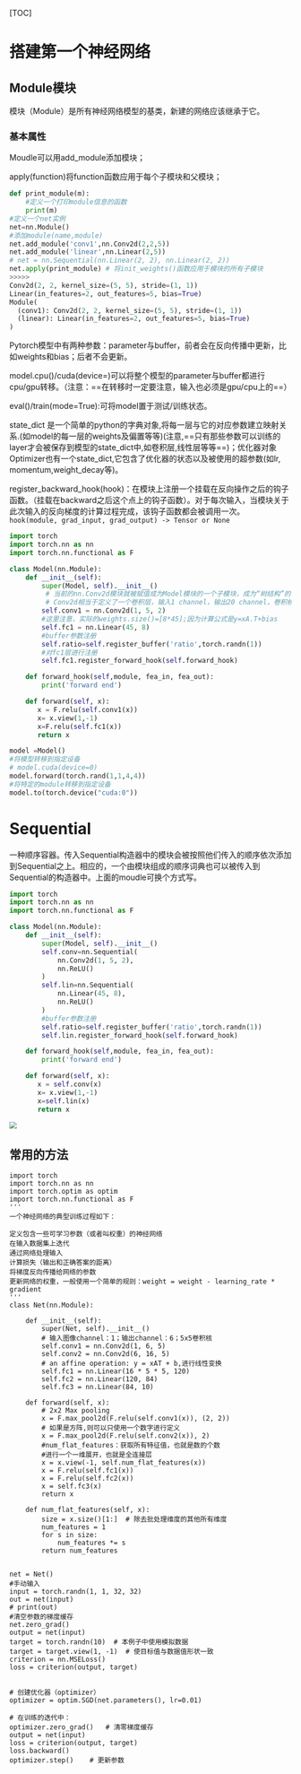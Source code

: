 [TOC]

# 搭建第一个神经网络

## Module模块

模块（Module）是所有神经网络模型的基类，新建的网络应该继承于它。

### 基本属性

Moudle可以用add_module添加模块；

apply(function)将function函数应用于每个子模块和父模块；

```python
def print_module(m):
    #定义一个打印module信息的函数
    print(m)
#定义一个net实例
net=nn.Module()
#添加module(name,module)
net.add_module('conv1',nn.Conv2d(2,2,5))
net.add_module('linear',nn.Linear(2,5))
# net = nn.Sequential(nn.Linear(2, 2), nn.Linear(2, 2))
net.apply(print_module) # 将init_weights()函数应用于模块的所有子模块
>>>>>
Conv2d(2, 2, kernel_size=(5, 5), stride=(1, 1))
Linear(in_features=2, out_features=5, bias=True)
Module(
  (conv1): Conv2d(2, 2, kernel_size=(5, 5), stride=(1, 1))
  (linear): Linear(in_features=2, out_features=5, bias=True)
)

```

Pytorch模型中有两种参数：parameter与buffer，前者会在反向传播中更新，比如weights和bias；后者不会更新。

model.cpu()/cuda(device=)可以将整个模型的parameter与buffer都进行cpu/gpu转移。（注意：==在转移时一定要注意，输入也必须是gpu/cpu上的==）

eval()/train(mode=True):可将model置于测试/训练状态。

state_dict 是一个简单的python的字典对象,将每一层与它的对应参数建立映射关系.(如model的每一层的weights及偏置等等)(注意,==只有那些参数可以训练的layer才会被保存到模型的state_dict中,如卷积层,线性层等等==)；优化器对象Optimizer也有一个state_dict,它包含了优化器的状态以及被使用的超参数(如lr, momentum,weight_decay等)。

register_backward_hook(hook)：在模块上注册一个挂载在反向操作之后的钩子函数。（挂载在backward之后这个点上的钩子函数）。对于每次输入，当模块关于此次输入的反向梯度的计算过程完成，该钩子函数都会被调用一次。`hook(module, grad_input, grad_output) -> Tensor or None`

```python
import torch
import torch.nn as nn
import torch.nn.functional as F

class Model(nn.Module):
    def __init__(self):
        super(Model, self).__init__()
         # 当前的nn.Conv2d模块就被赋值成为Model模块的一个子模块，成为“树结构”的叶子
         # Conv2d相当于定义了一个卷积层，输入1 channel，输出20 channel，卷积核尺寸为5*5
        self.conv1 = nn.Conv2d(1, 5, 2)
        #这里注意，实际的weights.size()=[8*45];因为计算公式是y=xA.T+bias
        self.fc1 = nn.Linear(45, 8)
        #buffer参数注册
        self.ratio=self.register_buffer('ratio',torch.randn(1))
        #对fc1层进行注册
        self.fc1.register_forward_hook(self.forward_hook)

    def forward_hook(self,module, fea_in, fea_out):
        print('forward end')

    def forward(self, x):
       x = F.relu(self.conv1(x))
       x= x.view(1,-1)
       x=F.relu(self.fc1(x))
       return x

model =Model()
#将模型转移到指定设备
# model.cuda(device=0)
model.forward(torch.rand(1,1,4,4))
#将特定的module转移到指定设备
model.to(torch.device("cuda:0"))

```

# Sequential

一种顺序容器。传入Sequential构造器中的模块会被按照他们传入的顺序依次添加到Sequential之上。相应的，一个由模块组成的顺序词典也可以被传入到Sequential的构造器中。上面的moudle可换个方式写。

```python
import torch
import torch.nn as nn
import torch.nn.functional as F

class Model(nn.Module):
    def __init__(self):
        super(Model, self).__init__()
        self.conv=nn.Sequential(
            nn.Conv2d(1, 5, 2),
            nn.ReLU()
        )
        self.lin=nn.Sequential(
            nn.Linear(45, 8),
            nn.ReLU()
        )
        #buffer参数注册
        self.ratio=self.register_buffer('ratio',torch.randn(1))
        self.lin.register_forward_hook(self.forward_hook)

    def forward_hook(self,module, fea_in, fea_out):
        print('forward end')

    def forward(self, x):
       x = self.conv(x)
       x= x.view(1,-1)
       x=self.lin(x)
       return x

```

<img src="https://pytorch.org/tutorials/_images/mnist.png" style="zoom:80%;" />

## 常用的方法



```
import torch
import torch.nn as nn
import torch.optim as optim
import torch.nn.functional as F
'''
一个神经网络的典型训练过程如下：

定义包含一些可学习参数（或者叫权重）的神经网络
在输入数据集上迭代
通过网络处理输入
计算损失（输出和正确答案的距离）
将梯度反向传播给网络的参数
更新网络的权重，一般使用一个简单的规则：weight = weight - learning_rate * gradient
'''
class Net(nn.Module):

    def __init__(self):
        super(Net, self).__init__()
        # 输入图像channel：1；输出channel：6；5x5卷积核
        self.conv1 = nn.Conv2d(1, 6, 5)
        self.conv2 = nn.Conv2d(6, 16, 5)
        # an affine operation: y = xAT + b,进行线性变换
        self.fc1 = nn.Linear(16 * 5 * 5, 120)
        self.fc2 = nn.Linear(120, 84)
        self.fc3 = nn.Linear(84, 10)

    def forward(self, x):
        # 2x2 Max pooling
        x = F.max_pool2d(F.relu(self.conv1(x)), (2, 2))
        # 如果是方阵,则可以只使用一个数字进行定义
        x = F.max_pool2d(F.relu(self.conv2(x)), 2)
        #num_flat_features：获取所有特征值，也就是数的个数
        #进行一个一维展开，也就是全连接层
        x = x.view(-1, self.num_flat_features(x))
        x = F.relu(self.fc1(x))
        x = F.relu(self.fc2(x))
        x = self.fc3(x)
        return x

    def num_flat_features(self, x):
        size = x.size()[1:]  # 除去批处理维度的其他所有维度
        num_features = 1
        for s in size:
            num_features *= s
        return num_features


net = Net()
#手动输入
input = torch.randn(1, 1, 32, 32)
out = net(input)
# print(out)
#清空参数的梯度缓存
net.zero_grad()
output = net(input)
target = torch.randn(10)  # 本例子中使用模拟数据
target = target.view(1, -1)  # 使目标值与数据值形状一致
criterion = nn.MSELoss()
loss = criterion(output, target)


# 创建优化器（optimizer）
optimizer = optim.SGD(net.parameters(), lr=0.01)

# 在训练的迭代中：
optimizer.zero_grad()   # 清零梯度缓存
output = net(input)
loss = criterion(output, target)
loss.backward()
optimizer.step()    # 更新参数
```

